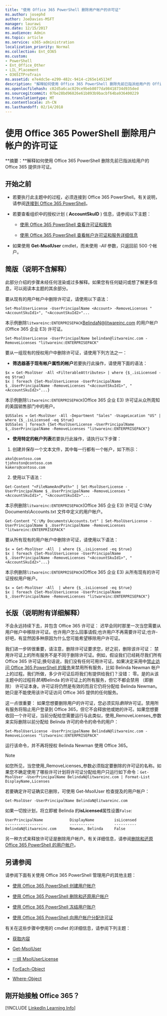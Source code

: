 ```yaml
---
title: "使用 Office 365 PowerShell 删除用户帐户的许可证"
ms.author: josephd
author: JoeDavies-MSFT
manager: laurawi
ms.date: 12/15/2017
ms.audience: Admin
ms.topic: article
ms.service: o365-administration
localization_priority: Normal
ms.collection: Ent_O365
ms.custom:
- PowerShell
- Ent_Office_Other
- LIL_Placement
- O365ITProTrain
ms.assetid: e7e4dc5e-e299-482c-9414-c265e145134f
description: "解释如何使用 Office 365 PowerShell 删除先前已指派给用户的 Office 365 提供许可证。"
ms.openlocfilehash: c02d5a6cac029ce9beb8077da98418734d935ded
ms.sourcegitcommit: 07be28bd96826e61b893b9bacbf64ba936400229
ms.translationtype: MT
ms.contentlocale: zh-CN
ms.lasthandoff: 02/14/2018
---
```

# <a name="remove-licenses-from-user-accounts-with-office-365-powershell"></a>使用 Office 365 PowerShell 删除用户帐户的许可证

**摘要：**解释如何使用 Office 365 PowerShell 删除先前已指派给用户的 Office 365 提供许可证。
  
## <a name="before-you-begin"></a>开始之前

- 若要执行此主题中的过程，必须连接到 Office 365 PowerShell。有关说明，请参阅[连接到 Office 365 PowerShell](connect-to-office-365-powershell.md)。
    
- 若要查看组织中的授权计划 ( **AccountSkuID** ) 信息，请参阅以下主题：
    
  - [使用 Office 365 PowerShell 查看许可证和服务](view-licenses-and-services-with-office-365-powershell.md)
    
  - [使用 Office 365 PowerShell 查看帐户许可证和服务详细信息](view-account-license-and-service-details-with-office-365-powershell.md)
    
- 如果使用 **Get-MsolUser** cmdlet，而未使用 _-All_ 参数，只返回前 500 个帐户。
    
## <a name="the-short-version-instructions-without-explanations"></a>简版（说明不含解释）
<a name="ShortVersion"> </a>

此部分介绍的步骤未经任何渲染或过多解释。如果您有任何疑问或想了解更多信息，可以阅读本主题的其余部分。
  
要从现有的用户帐户中删除许可证，请使用以下语法：
  
```
Set-MsolUserLicense -UserPrincipalName <Account> -RemoveLicenses "<AccountSkuId1>", "<AccountSkuId2>"...
```

本示例删除`litwareinc:ENTERPRISEPACK`BelindaN@litwareinc.com 的用户帐户 (Office 365 企业 E3) 许可证。
  
```
Set-MsolUserLicense -UserPrincipalName belindan@litwareinc.com -RemoveLicenses "litwareinc:ENTERPRISEPACK"
```

要从一组现有的授权用户中删除许可证，请使用下列方法之一：
  
- **筛选器基于现有帐户属性的帐户**若要执行此操作，请使用下面的语法：
    
```
$x = Get-MsolUser -All <FilterableAttributes> | where {$_.isLicensed -eq $true}
$x | foreach {Set-MsolUserLicense -UserPrincipalName $_.UserPrincipalName -RemoveLicenses "<AccountSkuId1>", "<AccountSkuId2>"...}
```

本示例删除`litwareinc:ENTERPRISEPACK`(Office 365 企业 E3) 许可证从众所周知的美国销售部门中的用户。
    
```
$USSales = Get-MsolUser -All -Department "Sales" -UsageLocation "US" | where {$_.isLicensed -eq $true}
$USSales | foreach {Set-MsolUserLicense -UserPrincipalName $_.UserPrincipalName -RemoveLicenses "litwareinc:ENTERPRISEPACK"}
```

- **使用特定的帐户列表**若要执行此操作，请执行以下步骤：
    
1. 创建并保存一个文本文件，其中每一行都有一个帐户，如下所示：
    
  ```
akol@contoso.com
tjohnston@contoso.com
kakers@contoso.com
  ```

2. 使用以下语法：
    
  ```
  Get-Content "<FileNameAndPath>" | Set-MsolUserLicense -UserPrincipalName $_.UserPrincipalName -RemoveLicenses "<AccountSkuId1>", "<AccountSkuId2>"...
  ```

本示例删除`litwareinc:ENTERPRISEPACK`(Office 365 企业 E3) 许可证 C:\My Documents\Accounts.txt 文件中定义的用户帐户。
    
  ```
  Get-Content "C:\My Documents\Accounts.txt" | Set-MsolUserLicense -UserPrincipalName $_.UserPrincipalName -RemoveLicenses "litwareinc:ENTERPRISEPACK"
  ```

要从所有现有的用户帐户中删除许可证，请使用以下语法：
  
```
$x = Get-MsolUser -All  | where {$_.isLicensed -eq $true}
$x | foreach {Set-MsolUserLicense -UserPrincipalName $_.UserPrincipalName -RemoveLicenses "<AccountSkuId1>", "<AccountSkuId2>"...}
```

本示例删除`litwareinc:ENTERPRISEPACK`(Office 365 企业 E3) 从所有现有的许可证授权用户帐户。
  
```
$x = Get-MsolUser -All  | where {$_.isLicensed -eq $true}
$x | foreach {Set-MsolUserLicense -UserPrincipalName $_.UserPrincipalName -RemoveLicenses "litwareinc:ENTERPRISEPACK"}
```

## <a name="the-long-version-instructions-with-detailed-explanations"></a>长版（说明附有详细解释）
<a name="LongVersion"> </a>

不会永远持续下去，并包含 Office 365 许可证： 迟早会同时那里一次当您需要从用户帐户中移除许可证。也许用户怎么回事请假;也许用户不再需要许可证;也许-好吧，有显然因多种原因为什么您可能希望移除用户许可证。
  
我们进一步转很重要，请注意，删除许可证要求您，好之前，删除该许可证： 禁用许可证上的所有服务不是不同于删除许可证。例如，假设我们已经耗尽我们所有 Office 365 许可证;换句话说，我们没有任何可用许可证。如果决定采用中[禁止访问 Office 365 PowerShell 的服务](disable-access-to-services-with-office-365-powershell.md)来禁用所有服务，比如 Belinda Newman 帐户上的过程。我们所做，多少许可证后将我们有提供给我们？没错： 零。是的从该主题中的过程将*禁用*Belinda 的许可证上的所有服务，但它不都会禁用 （即删除） 许可证本身。许可证将仍然是有效的而且它仍将分配给 Belinda Newman。她只是不能使用该许可证访问 Office 365 提供的任何服务。
  
这一点很重要： 如果您想要删除用户的许可证，您必须实际*删除*许可证。禁用所有服务将阻止用户登录到 Office 365，但它不会释放他或她的许可。如果您想要收回一个许可证，当前分配给您需要运行与此类似，使用_RemoveLicenses_参数来实际删除以前分配给 Belinda 许可的命令的命令的用户：
  
```
Set-MsolUserLicense -UserPrincipalName BelindaN@litwareinc.com -RemoveLicenses "litwareinc:ENTERPRISEPACK"
```

运行该命令，并不再将授权 Belinda Newman 使用 Office 365。
  
> [!NOTE]
> 如您所见，当您使用_RemoveLicenses_参数必须指定要删除的许可证的名称。如果您不确定使用了哪些许可计划将许可证分配给用户只运行如下命令：`Get-MsolUser -UserPrincipalName BelindaN@litwareinc.com | Format-List DisplayName,Licenses`
  
若要确定许可证确实已删除，可使用 Get-MsolUser 检查提及的用户帐户：
  
```
Get-MsolUser -UserPrincipalName BelindaN@litwareinc.com
```

如果一切按计划，将立即被 Belinda 的**isLicensed**属性设置`False`:
  
```
UserPrincipalName            DisplayName         isLicensed
-----------------            -----------         ----------
BelindaN@litwareinc.com      Newman, Belinda     False
```

另一种方式来释放许可证是删除用户帐户。有关详细信息，请参阅[删除和还原 Office 365 PowerShell 的用户帐户](delete-and-restore-user-accounts-with-office-365-powershell.md)。
  
## <a name="see-also"></a>另请参阅

请参阅下面有关使用 Office 365 PowerShell 管理用户的其他主题：
  
- [使用 Office 365 PowerShell 创建用户帐户](create-user-accounts-with-office-365-powershell.md)
    
- [使用 Office 365 PowerShell 删除和还原用户帐户](delete-and-restore-user-accounts-with-office-365-powershell.md)
    
- [使用 Office 365 PowerShell 冻结用户账户](block-user-accounts-with-office-365-powershell.md)
    
- [使用 Office 365 PowerShell 向用户帐户分配许可证](assign-licenses-to-user-accounts-with-office-365-powershell.md)
    
有关在这些步骤中使用的 cmdlet 的详细信息，请参阅下列主题：
  
- [获取内容](https://go.microsoft.com/fwlink/p/?LinkId=289917)
    
- [Get-MsolUser](https://go.microsoft.com/fwlink/p/?LinkId=691543)
    
- [一组 MsolUserLicense](https://go.microsoft.com/fwlink/p/?LinkId=691548)
    
- [ForEach-Object](https://go.microsoft.com/fwlink/p/?LinkId=113300)
    
- [Where-Object](https://go.microsoft.com/fwlink/p/?LinkId=113423)
    
## <a name="new-to-office-365"></a>刚开始接触 Office 365？

[!INCLUDE [LinkedIn Learning Info](../common/office/linkedin-learning-info.md)]
   

